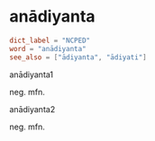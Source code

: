 # anādiyanta

``` toml
dict_label = "NCPED"
word = "anādiyanta"
see_also = ["ādiyanta", "ādiyati"]
```

anādiyanta1

neg. mfn.

anādiyanta2

neg. mfn.

